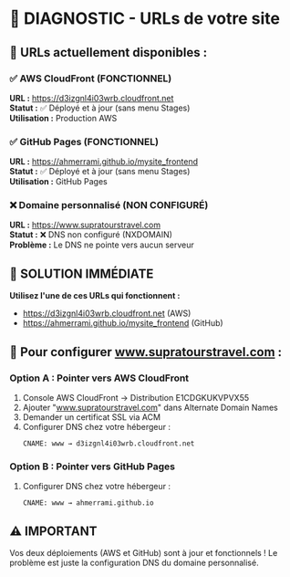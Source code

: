 # 🚨 DIAGNOSTIC - URLs de votre site

## 📍 URLs actuellement disponibles :

### ✅ AWS CloudFront (FONCTIONNEL)
**URL :** https://d3izgnl4i03wrb.cloudfront.net  
**Statut :** ✅ Déployé et à jour (sans menu Stages)  
**Utilisation :** Production AWS

### ✅ GitHub Pages (FONCTIONNEL)  
**URL :** https://ahmerrami.github.io/mysite_frontend  
**Statut :** ✅ Déployé et à jour (sans menu Stages)  
**Utilisation :** GitHub Pages

### ❌ Domaine personnalisé (NON CONFIGURÉ)
**URL :** https://www.supratourstravel.com  
**Statut :** ❌ DNS non configuré (NXDOMAIN)  
**Problème :** Le DNS ne pointe vers aucun serveur

## 🎯 SOLUTION IMMÉDIATE

**Utilisez l'une de ces URLs qui fonctionnent :**
- https://d3izgnl4i03wrb.cloudfront.net (AWS)
- https://ahmerrami.github.io/mysite_frontend (GitHub)

## 🔧 Pour configurer www.supratourstravel.com :

### Option A : Pointer vers AWS CloudFront
1. Console AWS CloudFront → Distribution E1CDGKUKVPVX55
2. Ajouter "www.supratourstravel.com" dans Alternate Domain Names
3. Demander un certificat SSL via ACM
4. Configurer DNS chez votre hébergeur :
   ```
   CNAME: www → d3izgnl4i03wrb.cloudfront.net
   ```

### Option B : Pointer vers GitHub Pages
1. Configurer DNS chez votre hébergeur :
   ```
   CNAME: www → ahmerrami.github.io
   ```

## ⚠️ IMPORTANT
Vos deux déploiements (AWS et GitHub) sont à jour et fonctionnels !
Le problème est juste la configuration DNS du domaine personnalisé.